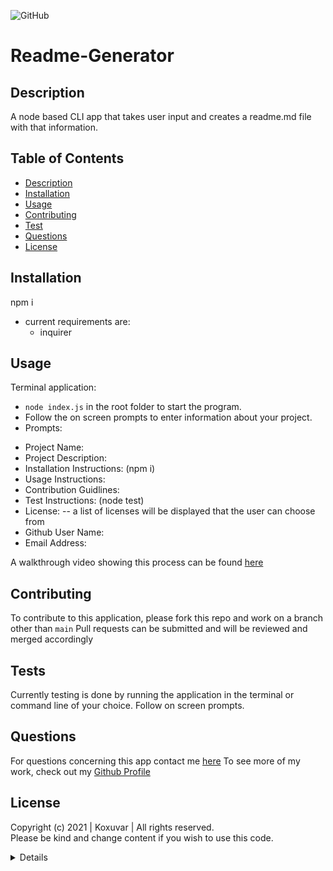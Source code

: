![GitHub](https://img.shields.io/github/license/Koxuvar/Readme-Generator)

# Readme-Generator

## Description

A node based CLI app that takes user input and creates a readme.md file with that information.

## Table of Contents

 - [Description](#Description)
 - [Installation](#Installation)
 - [Usage](#Usage)
 - [Contributing](#Contributing)
 - [Test](#Tests)
 - [Questions](#Questions)
 - [License](#License)

 ## Installation

 npm i
  - current requirements are:
    * inquirer

 ## Usage

Terminal application:
  - ```node index.js``` in the root folder to start the program.
  -  Follow the on screen prompts to enter information about your project.
  -  Prompts:
   * Project Name:
   * Project Description:
   * Installation Instructions: (npm i) 
   * Usage Instructions:
   * Contribution Guidlines:
   * Test Instructions: (node test)
   * License: -- a list of licenses will be displayed that the user can choose from
   * Github User Name:
   * Email Address:

A walkthrough video showing this process can be found [here](https://www.youtube.com/watch?v=AW8ShlKWoZo)

 ## Contributing

 To contribute to this application, please fork this repo and work on a branch other than `main`
 Pull requests can be submitted and will be reviewed and merged accordingly

 ## Tests

 Currently testing is done by running the application in the terminal or command line of your choice. Follow on screen prompts.

 ## Questions

 For questions concerning this app contact me [here](mailto:connor@mmvdesigns.com)
 To see more of my work, check out my [Github Profile](http://www.github.com/Koxuvar)

 ## License

Copyright (c) 2021 | Koxuvar | All rights reserved.<br>
Please be kind and change content if you wish to use this code.


<details>

Copyright 2021 Koxuvar

<blockquote>
Permission is hereby granted, free of charge, to any person obtaining a copy of this software and associated documentation files (the "Software"), to deal in the Software without restriction, including without limitation the rights to use, copy, modify, merge, publish, distribute, sublicense, and/or sell copies of the Software, and to permit persons to whom the Software is furnished to do so, subject to the following conditions:
        
The above copyright notice and this permission notice shall be included in all copies or substantial portions of the Software.
        
THE SOFTWARE IS PROVIDED "AS IS", WITHOUT WARRANTY OF ANY KIND, EXPRESS OR IMPLIED, INCLUDING BUT NOT LIMITED TO THE WARRANTIES OF MERCHANTABILITY, FITNESS FOR A PARTICULAR PURPOSE AND NONINFRINGEMENT. IN NO EVENT SHALL THE AUTHORS OR COPYRIGHT HOLDERS BE LIABLE FOR ANY CLAIM, DAMAGES OR OTHER LIABILITY, WHETHER IN AN ACTION OF CONTRACT, TORT OR OTHERWISE, ARISING FROM, OUT OF OR IN CONNECTION WITH THE SOFTWARE OR THE USE OR OTHER DEALINGS IN THE SOFTWARE
</blockquote>
</details>

